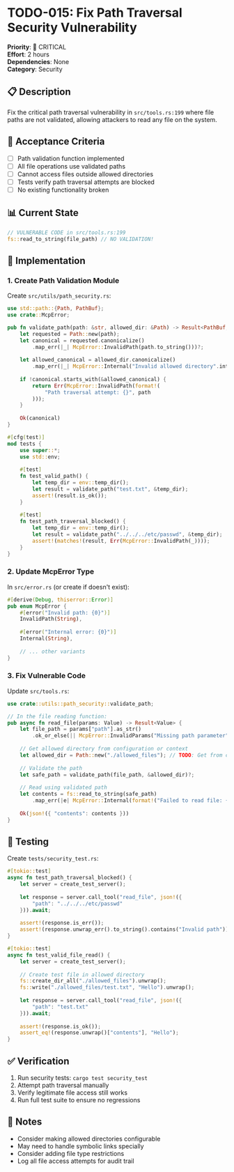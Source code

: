 # TODO-015: Fix Path Traversal Security Vulnerability

**Priority**: 🔴 CRITICAL  
**Effort**: 2 hours  
**Dependencies**: None  
**Category**: Security

## 📋 Description

Fix the critical path traversal vulnerability in `src/tools.rs:199` where file paths are not validated, allowing attackers to read any file on the system.

## 🎯 Acceptance Criteria

- [ ] Path validation function implemented
- [ ] All file operations use validated paths
- [ ] Cannot access files outside allowed directories
- [ ] Tests verify path traversal attempts are blocked
- [ ] No existing functionality broken

## 📊 Current State

```rust
// VULNERABLE CODE in src/tools.rs:199
fs::read_to_string(file_path) // NO VALIDATION!
```

## 🔧 Implementation

### 1. Create Path Validation Module

Create `src/utils/path_security.rs`:
```rust
use std::path::{Path, PathBuf};
use crate::McpError;

pub fn validate_path(path: &str, allowed_dir: &Path) -> Result<PathBuf, McpError> {
    let requested = Path::new(path);
    let canonical = requested.canonicalize()
        .map_err(|_| McpError::InvalidPath(path.to_string()))?;
    
    let allowed_canonical = allowed_dir.canonicalize()
        .map_err(|_| McpError::Internal("Invalid allowed directory".into()))?;
    
    if !canonical.starts_with(&allowed_canonical) {
        return Err(McpError::InvalidPath(format!(
            "Path traversal attempt: {}", path
        )));
    }
    
    Ok(canonical)
}

#[cfg(test)]
mod tests {
    use super::*;
    use std::env;
    
    #[test]
    fn test_valid_path() {
        let temp_dir = env::temp_dir();
        let result = validate_path("test.txt", &temp_dir);
        assert!(result.is_ok());
    }
    
    #[test]
    fn test_path_traversal_blocked() {
        let temp_dir = env::temp_dir();
        let result = validate_path("../../../etc/passwd", &temp_dir);
        assert!(matches!(result, Err(McpError::InvalidPath(_))));
    }
}
```

### 2. Update McpError Type

In `src/error.rs` (or create if doesn't exist):
```rust
#[derive(Debug, thiserror::Error)]
pub enum McpError {
    #[error("Invalid path: {0}")]
    InvalidPath(String),
    
    #[error("Internal error: {0}")]
    Internal(String),
    
    // ... other variants
}
```

### 3. Fix Vulnerable Code

Update `src/tools.rs`:
```rust
use crate::utils::path_security::validate_path;

// In the file reading function:
pub async fn read_file(params: Value) -> Result<Value> {
    let file_path = params["path"].as_str()
        .ok_or_else(|| McpError::InvalidParams("Missing path parameter"))?;
    
    // Get allowed directory from configuration or context
    let allowed_dir = Path::new("./allowed_files"); // TODO: Get from config
    
    // Validate the path
    let safe_path = validate_path(file_path, &allowed_dir)?;
    
    // Read using validated path
    let contents = fs::read_to_string(safe_path)
        .map_err(|e| McpError::Internal(format!("Failed to read file: {}", e)))?;
    
    Ok(json!({ "contents": contents }))
}
```

## 🧪 Testing

Create `tests/security_test.rs`:
```rust
#[tokio::test]
async fn test_path_traversal_blocked() {
    let server = create_test_server();
    
    let response = server.call_tool("read_file", json!({
        "path": "../../../etc/passwd"
    })).await;
    
    assert!(response.is_err());
    assert!(response.unwrap_err().to_string().contains("Invalid path"));
}

#[tokio::test]
async fn test_valid_file_read() {
    let server = create_test_server();
    
    // Create test file in allowed directory
    fs::create_dir_all("./allowed_files").unwrap();
    fs::write("./allowed_files/test.txt", "Hello").unwrap();
    
    let response = server.call_tool("read_file", json!({
        "path": "test.txt"
    })).await;
    
    assert!(response.is_ok());
    assert_eq!(response.unwrap()["contents"], "Hello");
}
```

## ✅ Verification

1. Run security tests: `cargo test security_test`
2. Attempt path traversal manually
3. Verify legitimate file access still works
4. Run full test suite to ensure no regressions

## 📝 Notes

- Consider making allowed directories configurable
- May need to handle symbolic links specially
- Consider adding file type restrictions
- Log all file access attempts for audit trail